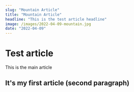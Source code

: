 ```yaml
---
slug: "Mountain Article"
title: "Mountain Article"
headline: "This is the test article headline"
image: /images/2022-04-09-mountain.jpg
date: "2022-04-09"
---
```


# Test article

This is the main article

## It's my first article (second paragraph)

